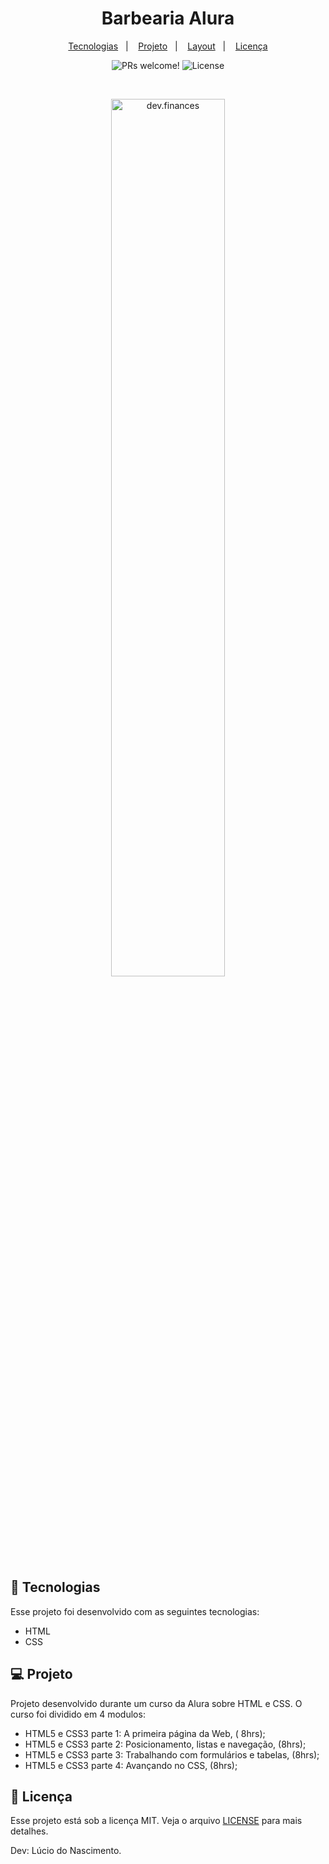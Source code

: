 <h1 align="center">
  Barbearia Alura
</h1>

<p align="center">
  <a href="#-tecnologias">Tecnologias</a>&nbsp;&nbsp;&nbsp;|&nbsp;&nbsp;&nbsp;
  <a href="#-projeto">Projeto</a>&nbsp;&nbsp;&nbsp;|&nbsp;&nbsp;&nbsp;
  <a href="#-layout">Layout</a>&nbsp;&nbsp;&nbsp;|&nbsp;&nbsp;&nbsp;
  <a href="#memo-licença">Licença</a>
</p>

<p align="center">
 <img src="https://img.shields.io/static/v1?label=PRs&message=welcome&color=49AA26&labelColor=000000" alt="PRs welcome!" />

  <img alt="License" src="https://img.shields.io/static/v1?label=license&message=MIT&color=49AA26&labelColor=000000">
</p>

<br>

<p align="center">
  <img alt="dev.finances" src="https://gitricardosantos.github.io/Barbearia/banner.jpg" width="60%">
</p>

## 🚀 Tecnologias

Esse projeto foi desenvolvido com as seguintes tecnologias:

- HTML
- CSS

## 💻 Projeto

Projeto desenvolvido durante um curso da Alura sobre HTML e CSS.
O curso foi dividido em 4 modulos:
- HTML5 e CSS3 parte 1: A primeira página da Web, ( 8hrs);
- HTML5 e CSS3 parte 2: Posicionamento, listas e navegação, (8hrs);
- HTML5 e CSS3 parte 3: Trabalhando com formulários e tabelas, (8hrs);
- HTML5 e CSS3 parte 4: Avançando no CSS, (8hrs);


## 📝 Licença

Esse projeto está sob a licença MIT. Veja o arquivo [LICENSE](https://github.com/lucio-iot-dev/Barbearia-Alura/blob/main/LICENSE) para mais detalhes.



Dev: Lúcio do Nascimento.
